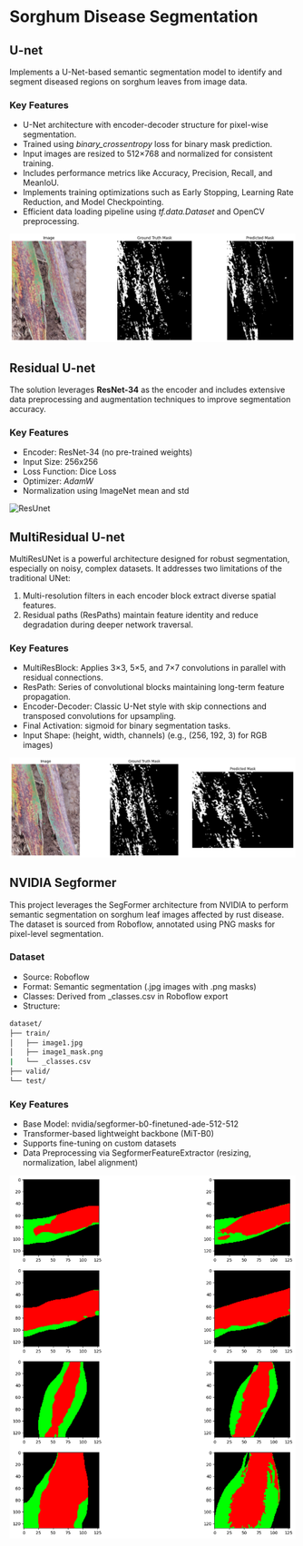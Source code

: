 # **Sorghum Disease Segmentation**

## **U-net**
Implements a U-Net-based semantic segmentation model to identify and segment diseased regions on sorghum leaves from image data.

### **Key Features**
- U-Net architecture with encoder-decoder structure for pixel-wise segmentation.
- Trained using *binary_crossentropy* loss for binary mask prediction.
- Input images are resized to 512×768 and normalized for consistent training.
- Includes performance metrics like Accuracy, Precision, Recall, and MeanIoU.
- Implements training optimizations such as Early Stopping, Learning Rate Reduction, and Model Checkpointing.
- Efficient data loading pipeline using *tf.data.Dataset* and OpenCV preprocessing.

![Unet](https://github.com/fenicXs/Sorghum-Crop-Disease-Detection-and-Segmentation-system-for-damage-severity-estimation/blob/7035a07a1cd9fc3b2caedc5f05fa811b89d3d6cf/Segmentation/images/Unet.png)

## **Residual U-net**
The solution leverages **ResNet-34** as the encoder and includes extensive data preprocessing and augmentation techniques to improve segmentation accuracy.

### **Key Features**

- Encoder: ResNet-34 (no pre-trained weights)
- Input Size: 256x256
- Loss Function: Dice Loss
- Optimizer: *AdamW*
- Normalization using ImageNet mean and std

![ResUnet](https://github.com/fenicXs/Sorghum-Crop-Disease-Detection-and-Segmentation-system-for-damage-severity-estimation/blob/cc4be6ad4887beb2a6f44d3e438ebffbfe5cf8c7/Train%20result.png)

## **MultiResidual U-net**
MultiResUNet is a powerful architecture designed for robust segmentation, especially on noisy, complex datasets. It addresses two limitations of the traditional UNet:

1. Multi-resolution filters in each encoder block extract diverse spatial features.
2. Residual paths (ResPaths) maintain feature identity and reduce degradation during deeper network traversal.

### **Key Features**

- MultiResBlock: Applies 3×3, 5×5, and 7×7 convolutions in parallel with residual connections.
- ResPath: Series of convolutional blocks maintaining long-term feature propagation.
- Encoder-Decoder: Classic U-Net style with skip connections and transposed convolutions for upsampling.
- Final Activation: sigmoid for binary segmentation tasks.
- Input Shape: (height, width, channels) (e.g., (256, 192, 3) for RGB images)

![MRU](https://github.com/fenicXs/Sorghum-Crop-Disease-Detection-and-Segmentation-system-for-damage-severity-estimation/blob/7035a07a1cd9fc3b2caedc5f05fa811b89d3d6cf/Segmentation/images/MRU.png)

## **NVIDIA Segformer**
This project leverages the SegFormer architecture from NVIDIA to perform semantic segmentation on sorghum leaf images affected by rust disease. The dataset is sourced from Roboflow, annotated using PNG masks for pixel-level segmentation.

### Dataset
- Source: Roboflow
- Format: Semantic segmentation (.jpg images with .png masks)
- Classes: Derived from _classes.csv in Roboflow export
- Structure:
``` bash
dataset/
├── train/
│   ├── image1.jpg
│   ├── image1_mask.png
|   └── _classes.csv
├── valid/
└── test/
```
### **Key Features**

- Base Model: nvidia/segformer-b0-finetuned-ade-512-512
- Transformer-based lightweight backbone (MiT-B0)
- Supports fine-tuning on custom datasets
- Data Preprocessing via SegformerFeatureExtractor (resizing, normalization, label alignment)

![Segformer](https://github.com/fenicXs/Sorghum-Crop-Disease-Detection-and-Segmentation-system-for-damage-severity-estimation/blob/7035a07a1cd9fc3b2caedc5f05fa811b89d3d6cf/Segmentation/images/Segformer.png)
